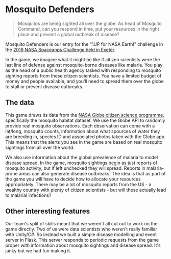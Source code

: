 # Mosquito Defenders

> Mosquitos are being sighted all over the globe. As head of Mosquito Command, can you respond in time, put your resources in the right place and prevent a global outbreak of disease?  

Mosquito Defenders is our entry for the "1UP for NASA Earth!" challenge in the [2019 NASA Spaceapps Challenge held in Exeter](https://2019.spaceappschallenge.org/locations/exeter-devon/).

In the game, we imagine what it might be like if citizen scientists were the last line of defense against mosquito-borne diseases like malaria. You play as the head of a public health agency tasked with responding to mosquito sighting reports from these citizen scientists. You have a limited budget of money and people available, and you'll need to spread them over the globe to stall or prevent disease outbreaks.

## The data

This game draws its data from the [NASA Globe citizen science programme](www.globe.gov), specifically the mosquito habitat dataset. We use the Globe API to randomly provide real mosquito observations. Each observation can come with a lat/long, mosquito counts, information about what spources of water they are breeding in, species ID and associated photos taken with the Globe app. This means that the alerts you see in the game are based on real mosquito sightings from all over the world. 

We also use information about the global prevalence of malaria to model disease spread. In the game, mosquito sightings begin as just reports of mosquito activity, but if left unchecked they will spread. Reports in malaria-prone areas can also generate disease outbreaks. The idea is that as part of the game you will have to decide how to allocate your resources appropriately. There may be a lot of mosquito reports from the US - a wealthy country with plenty of citizen scientists - but will these actually lead to malarial infections?

## Other interesting features

Our team's split of skills meant that we weren't all cut out to work on the game directly. Two of us were data scientists who weren't really familiar with Unity/C#. So instead we built a simple disease modelling and event server in Flask. This server responds to periodic requests from the game proper with information about mosquito sightings and disease spread. It's janky but we had fun making it.
